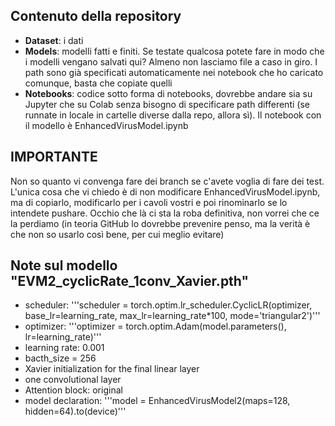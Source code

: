 ## Contenuto della repository
- **Dataset**: i dati
- **Models**: modelli fatti e finiti. Se testate qualcosa potete fare in modo che i modelli vengano salvati qui? Almeno non lasciamo file a caso in giro. I path sono già specificati automaticamente nei notebook che ho caricato comunque, basta che copiate quelli
- **Notebooks**: codice sotto forma di notebooks, dovrebbe andare sia su Jupyter che su Colab senza bisogno di specificare path differenti (se runnate in locale in cartelle diverse dalla repo, allora sì). Il notebook con il modello è EnhancedVirusModel.ipynb

## IMPORTANTE
Non so quanto vi convenga fare dei branch se c'avete voglia di fare dei test. L'unica cosa che vi chiedo è di non modificare EnhancedVirusModel.ipynb, ma di copiarlo, modificarlo per i cavoli vostri e poi rinominarlo se lo intendete pushare. Occhio che là ci sta la roba definitiva, non vorrei che ce la perdiamo (in teoria GitHub lo dovrebbe prevenire penso, ma la verità è che non so usarlo così bene, per cui meglio evitare)

## Note sul modello "EVM2_cyclicRate_1conv_Xavier.pth"
- scheduler:
  '''scheduler = torch.optim.lr_scheduler.CyclicLR(optimizer, base_lr=learning_rate, max_lr=learning_rate*100, mode='triangular2')'''
- optimizer:
  '''optimizer = torch.optim.Adam(model.parameters(), lr=learning_rate)'''
- learning rate: 0.001
- bacth_size = 256
- Xavier initialization for the final linear layer
- one convolutional layer
- Attention block: original
- model declaration:
  '''model = EnhancedVirusModel2(maps=128, hidden=64).to(device)''' 